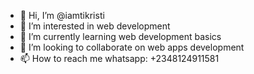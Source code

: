 - 👋 Hi, I’m @iamtikristi
- 👀 I’m interested in web development
- 🌱 I’m currently learning web development basics
- 💞️ I’m looking to collaborate on web apps development
- 📫 How to reach me whatsapp: +2348124911581

<!---
iamtikristi/iamtikristi is a ✨ special ✨ repository because its `README.md` (this file) appears on your GitHub profile.
You can click the Preview link to take a look at your changes.
--->
